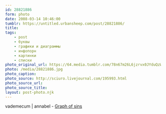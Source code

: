 ```yaml
---
id: 28821886
form: photo
date: 2008-03-14 10:46:00
tumblr: https://untitled.urbansheep.com/post/28821886/
title:
tags:
    - post
    - буквы
    - графики и диаграммы
    - инфопорн
    - картинки
    - списки
photo_original_url: https://64.media.tumblr.com/78n67m26L6jzrvx0JYduQzWD_1280.jpg
photo: /media/28821886.jpg
photo_caption: 
photo_source: http://sciuro.livejournal.com/195993.html
photo_source_url:
photo_source_title:
layout: post-photo.njk
---
```


<p>vademecum | annabel - <a href="http://sciuro.livejournal.com/195993.html">Graph of sins</a></p>
